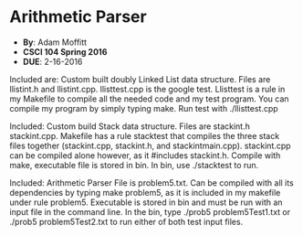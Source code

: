 # Arithmetic Parser

- **By**: Adam Moffitt
- **CSCI 104 Spring 2016**
- **DUE**: 2-16-2016

Included are: Custom built doubly Linked List data structure. Files are llistint.h and llistint.cpp. llisttest.cpp is the google test. Llisttest is a rule in my Makefile to compile all the needed code and my test program. You can compile my program by simply typing make. Run test with ./llisttest.cpp

Included: Custom build Stack data structure. Files are stackint.h stackint.cpp. Makefile has a rule stacktest that compiles the three stack files together (stackint.cpp, stackint.h, and stackintmain.cpp). stackint.cpp can be compiled alone however, as it #includes stackint.h. Compile with make, executable file is stored in bin. In bin, use ./stacktest to run.

Included: Arithmetic Parser File is problem5.txt. Can be compiled with all its dependencies by typing make problem5, as it is included in my makefile under rule problem5. Executable is stored in bin and must be run with an input file in the command line. In the bin, type ./prob5 problem5Test1.txt or ./prob5 problem5Test2.txt to run either of both test input files.
